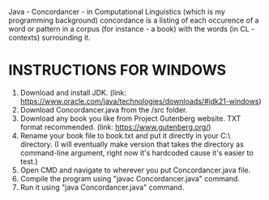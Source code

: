 Java - Concordancer - in Computational Linguistics (which is my programming background) concordance is a listing of each occurence of a word or pattern in a corpus (for instance - a book) with the words (in CL - contexts) surrounding it.

# INSTRUCTIONS FOR WINDOWS #
1. Download and install JDK. (link: https://www.oracle.com/java/technologies/downloads/#jdk21-windows)
2. Download Concordancer.java from the /src folder.
3. Download any book you like from Project Gutenberg website. TXT format recommended. (link: https://www.gutenberg.org/)
4. Rename your book file to book.txt and put it directly in your C:\\ directory. (I will eventually make version that takes the directory as command-line argument, right now it's hardcoded cause it's easier to test.)
5. Open CMD and navigate to wherever you put Concordancer.java file.
6. Compile the program using "javac Concordancer.java" command.
7. Run it using "java Concordancer.java" command.

